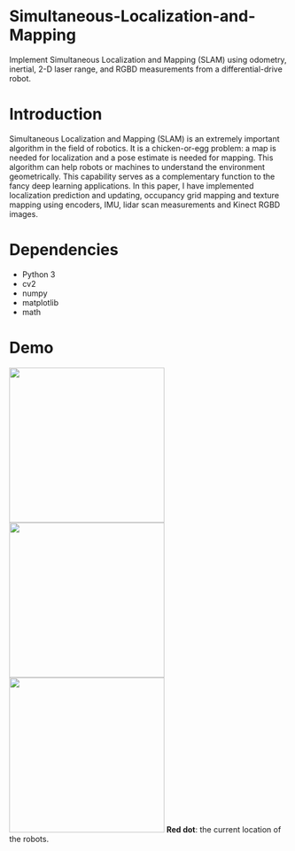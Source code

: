 # Simultaneous-Localization-and-Mapping
Implement Simultaneous Localization and Mapping (SLAM) using odometry, inertial, 2-D laser range, and RGBD measurements from a differential-drive robot.  

# Introduction
Simultaneous Localization and Mapping (SLAM) is an extremely important algorithm in the field of robotics. It is a chicken-or-egg problem: a map is needed for localization and a pose estimate is needed for mapping. This algorithm can help robots or machines to understand the environment geometrically. This capability serves as a complementary function to the fancy deep learning applications. In this paper, I have implemented localization prediction and updating, occupancy grid mapping and texture mapping using encoders, IMU, lidar scan measurements and Kinect RGBD images.  

# Dependencies
* Python 3   
* cv2  
* numpy  
* matplotlib  
* math  

# Demo
<img src="https://github.com/shangweihung/Simultaneous-Localization-and-Mapping/blob/master/Demo_gif/dataset_20.gif" height="280">  <img src="https://github.com/shangweihung/Simultaneous-Localization-and-Mapping/blob/master/Demo_gif/dataset_21.gif" height="280">  <img src="https://github.com/shangweihung/Simultaneous-Localization-and-Mapping/blob/master/Demo_gif/testset.gif" height="280">
**Red dot**: the current location of the robots.
